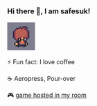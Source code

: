 ### Hi there 👋, I am safesuk!

<img src="assets/safesuk.gif" style="height: 64px; width:64px;image-rendering: pixelated;"/>


⚡ Fun fact: I love coffee

☕️ Aeropress, Pour-over

🎮  [game hosted in my room](https://game.safesuk.dev/)
<!--
**b5710546232/b5710546232** is a ✨ _special_ ✨ repository because its `README.md` (this file) appears on your GitHub profile.

Here are some ideas to get you started:
- 🔭 I’m currently working on ...
- 🌱 I’m currently learning ...
- 👯 I’m looking to collaborate on ...
- 🤔 I’m looking for help with ...
- 💬 Ask me about ...
- 📫 How to reach me: ...
- 😄 Pronouns: ...
- ⚡ Fun fact: ...
-->
